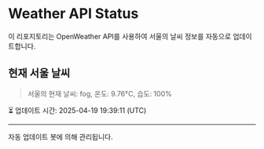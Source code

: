 
# Weather API Status

이 리포지토리는 OpenWeather API를 사용하여 서울의 날씨 정보를 자동으로 업데이트합니다.

## 현재 서울 날씨
> 서울의 현재 날씨: fog, 온도: 9.76°C, 습도: 100%

⏳ 업데이트 시간: 2025-04-19 19:39:11 (UTC)

---
자동 업데이트 봇에 의해 관리됩니다.
